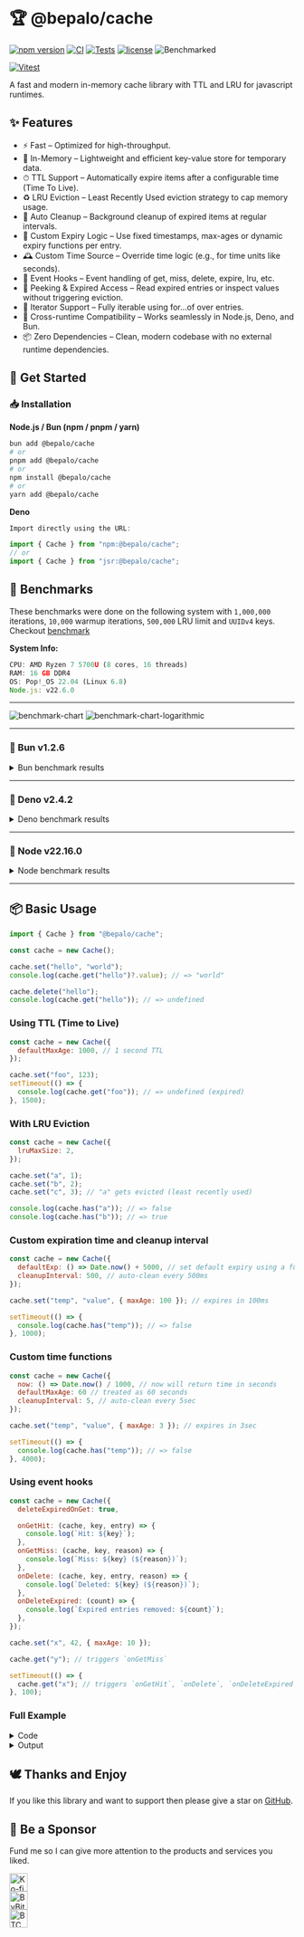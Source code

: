 # 🏆 @bepalo/cache

[![npm version](https://img.shields.io/npm/v/@bepalo/cache.svg)](https://www.npmjs.com/package/@bepalo/cache)
[![CI](https://github.com/bepalo/cache/actions/workflows/ci.yaml/badge.svg)](https://github.com/bepalo/cache/actions)
[![Tests](https://img.shields.io/github/actions/workflow/status/bepalo/cache/ci.yaml?label=tests&style=flat-square)](https://github.com/bepalo/cache/actions/workflows/ci.yaml.yml)
[![license](https://img.shields.io/npm/l/@bepalo/cache.svg)](LICENSE)
![Benchmarked](https://img.shields.io/badge/benchmarked-yes-green)

[![Vitest](https://img.shields.io/badge/vitest-6E9F18?style=for-the-badge&logo=vitest&logoColor=white)](test-result.md)

A fast and modern in-memory cache library with TTL and LRU for javascript runtimes.

## ✨ Features

- ⚡ Fast – Optimized for high-throughput.
- 🧠 In-Memory – Lightweight and efficient key-value store for temporary data.
- ⏱ TTL Support – Automatically expire items after a configurable time (Time To Live).
- ♻️ LRU Eviction – Least Recently Used eviction strategy to cap memory usage.
- 🧹 Auto Cleanup – Background cleanup of expired items at regular intervals.
- 🧩 Custom Expiry Logic – Use fixed timestamps, max-ages or dynamic expiry functions per entry.
- 🕰 Custom Time Source – Override time logic (e.g., for time units like seconds).
- 🔌 Event Hooks – Event handling of get, miss, delete, expire, lru, etc.
- 👀 Peeking & Expired Access – Read expired entries or inspect values without triggering eviction.
- 🔁 Iterator Support – Fully iterable using for...of over entries.
- 🧪 Cross-runtime Compatibility – Works seamlessly in Node.js, Deno, and Bun.
- 📦 Zero Dependencies – Clean, modern codebase with no external runtime dependencies.

## 🚀 Get Started

### 📥 Installation

**Node.js / Bun (npm / pnpm / yarn)**

```sh
bun add @bepalo/cache
# or
pnpm add @bepalo/cache
# or
npm install @bepalo/cache
# or
yarn add @bepalo/cache
```

**Deno**

```ts
Import directly using the URL:

import { Cache } from "npm:@bepalo/cache";
// or
import { Cache } from "jsr:@bepalo/cache";
```

## 📢 Benchmarks

These benchmarks were done on the following system with `1,000,000` iterations,
`10,000` warmup iterations, `500,000` LRU limit and `UUIDv4` keys. Checkout [benchmark](bench/benchmark.js)

**System Info:**

```js
CPU: AMD Ryzen 7 5700U (8 cores, 16 threads)
RAM: 16 GB DDR4
OS: Pop!_OS 22.04 (Linux 6.8)
Node.js: v22.6.0
```

---

![benchmark-chart](assets/bench-charts.png)
![benchmark-chart-logarithmic](assets/bench-charts-log.png)

---

### 🥇 Bun v1.2.6

<details>
<summary>Bun benchmark results</summary>

**Benchmarking @bepalo/cache (N=`1,000,000` LRU-Limit=`500,000` K=`UUIDv4`)**

| Operation                 | ns/operation | operations/s |
| ------------------------- | -----------: | -----------: |
| cache.get: hit            |      116.564 |    8,578,950 |
| cache.get: miss           |       94.295 |   10,605,059 |
| cache.get: miss, empty    |       18.543 |   53,929,990 |
| cache.set: new            |      486.156 |    2,056,952 |
| cache.set: override       |      498.203 |    2,007,212 |
| cache.update:             |      331.407 |    3,017,433 |
| cache.deleteExpired: all  |      649.958 |    1,538,560 |
| cache.deleteExpired: none |      228.615 |    4,374,163 |

**Comparing with native Map**

| Operation            | ns/operation | operations/s |
| -------------------- | ------------ | ------------ |
| Map.get: hit         | 9.427        | 106,073,598  |
| Map.get: miss        | 7.259        | 137,769,231  |
| Map.get: miss, empty | 7.935        | 126,018,988  |
| Map.set:             | 279.194      | 3,581,743    |
| Map.set: update      | 173.293      | 5,770,580    |
| Map.delete: all      | 191.224      | 5,229,465    |
| Map.delete: none     | 11.472       | 87,171,224   |

</details>

---

### 🥈 Deno v2.4.2

<details>

<summary>Deno benchmark results</summary>

**Benchmarking @bepalo/cache (N=`1,000,000` LRU-Limit=`500,000` K=`UUIDv4`)**

| Operation                 | ns/operation | operations/s |
| ------------------------- | -----------: | -----------: |
| cache.get: hit            |      131.629 |    7,597,089 |
| cache.get: miss           |      178.165 |    5,612,785 |
| cache.get: miss, empty    |       10.161 |   98,418,223 |
| cache.set: new            |      482.446 |    2,072,770 |
| cache.set: override       |      641.308 |    1,559,313 |
| cache.update:             |      311.356 |    3,211,761 |
| cache.deleteExpired: all  |      588.244 |    1,699,973 |
| cache.deleteExpired: none |       77.864 |   12,842,870 |

**Comparing with native Map**

| Operation            | ns/operation | operations/s |
| -------------------- | ------------ | ------------ |
| Map.get: hit         | 8.294        | 120,570,922  |
| Map.get: miss        | 9.033        | 110,710,977  |
| Map.get: miss, empty | 5.933        | 168,554,446  |
| Map.set:             | 312.715      | 3,197,799    |
| Map.set: update      | 179.718      | 5,564,266    |
| Map.delete: all      | 218.321      | 4,580,405    |
| Map.delete: none     | 10.184       | 98,192,050   |

</details>

---

### 🥉 Node v22.16.0

<details>
<summary>Node benchmark results</summary>

**Benchmarking @bepalo/cache (N=`1,000,000` LRU-Limit=`500,000` K=`UUIDv4`)**

| Operation                 | ns/operation | operations/s |
| ------------------------- | -----------: | -----------: |
| cache.get: hit            |      245.625 |    4,071,248 |
| cache.get: miss           |      234.214 |    4,269,607 |
| cache.get: miss, empty    |       29.907 |   33,436,985 |
| cache.set: new            |      854.164 |    1,170,734 |
| cache.set: override       |    1,138.106 |      878,652 |
| cache.update:             |      523.995 |    1,908,415 |
| cache.deleteExpired: all  |      788.144 |    1,268,803 |
| cache.deleteExpired: none |      163.846 |    6,103,304 |

**Comparing with native Map**

| Operation            | ns/operation | operations/s |
| -------------------- | ------------ | ------------ |
| Map.get: hit         | 191.249      | 5,228,772    |
| Map.get: miss        | 187.621      | 5,329,892    |
| Map.get: miss, empty | 9.039        | 110,635,966  |
| Map.set:             | 291.251      | 3,433,466    |
| Map.set: update      | 239.813      | 4,169,920    |
| Map.delete: all      | 383.207      | 2,609,554    |
| Map.delete: none     | 9.990        | 100,100,731  |

</details>

---

## 📦 Basic Usage

```js
import { Cache } from "@bepalo/cache";

const cache = new Cache();

cache.set("hello", "world");
console.log(cache.get("hello")?.value); // => "world"

cache.delete("hello");
console.log(cache.get("hello")); // => undefined
```

### Using TTL (Time to Live)

```js
const cache = new Cache({
  defaultMaxAge: 1000, // 1 second TTL
});

cache.set("foo", 123);
setTimeout(() => {
  console.log(cache.get("foo")); // => undefined (expired)
}, 1500);
```

### With LRU Eviction

```js
const cache = new Cache({
  lruMaxSize: 2,
});

cache.set("a", 1);
cache.set("b", 2);
cache.set("c", 3); // "a" gets evicted (least recently used)

console.log(cache.has("a")); // => false
console.log(cache.has("b")); // => true
```

### Custom expiration time and cleanup interval

```js
const cache = new Cache({
  defaultExp: () => Date.now() + 5000, // set default expiry using a function
  cleanupInterval: 500, // auto-clean every 500ms
});

cache.set("temp", "value", { maxAge: 100 }); // expires in 100ms

setTimeout(() => {
  console.log(cache.has("temp")); // => false
}, 1000);
```

### Custom time functions

```js
const cache = new Cache({
  now: () => Date.now() / 1000, // now will return time in seconds
  defaultMaxAge: 60 // treated as 60 seconds
  cleanupInterval: 5, // auto-clean every 5sec
});

cache.set("temp", "value", { maxAge: 3 }); // expires in 3sec

setTimeout(() => {
  console.log(cache.has("temp")); // => false
}, 4000);
```

### Using event hooks

```js
const cache = new Cache({
  deleteExpiredOnGet: true,

  onGetHit: (cache, key, entry) => {
    console.log(`Hit: ${key}`);
  },
  onGetMiss: (cache, key, reason) => {
    console.log(`Miss: ${key} (${reason})`);
  },
  onDelete: (cache, key, entry, reason) => {
    console.log(`Deleted: ${key} (${reason})`);
  },
  onDeleteExpired: (count) => {
    console.log(`Expired entries removed: ${count}`);
  },
});

cache.set("x", 42, { maxAge: 10 });

cache.get("y"); // triggers `onGetMiss`

setTimeout(() => {
  cache.get("x"); // triggers `onGetHit`, `onDelete`, `onDeleteExpired`
}, 100);
```

### Full Example

<details>
<summary>Code</summary>

```ts
import { Cache } from ".";

const timestampRef = performance.now();
const timestamp = () => `${(performance.now() - timestampRef).toFixed()}ms: `;
const log = console.log;

const cache = new Cache<string, string>({
  // now: () => Date.now(),
  // defaultExp: () => Date.now() + 5000,
  defaultMaxAge: 5000,
  // cleanupInterval: 5000,
  // expiryBucketSize: 5000,
  lruMaxSize: 3,
  // getExpired: true,
  // deleteExpiredOnGet: true,
  onGetHit: async (cache, key, entry) => log(timestamp(), "cache-hit", key),
  onGetMiss: async (cache, key, reason) => log(timestamp(), reason, key),
  onDelete: async (cache, key, entry, reason) => log(timestamp(), "Evict", reason, key),
  onDeleteExpired: async (count) => count > 0 && log(timestamp(), `Expired ${count} entries.`),
});

cache.set("item-1", "'sample entry 1'");
cache.set("item-2", "'sample entry 2'", { exp: Date.now() + 2000 });
cache.set("item-3", "'sample entry 3'", { maxAge: 3000 });
cache.set("item-4", "'sample entry 4'", { maxAge: 2500 });

setTimeout(() => log(timestamp(), "1 get", cache.get("item-4")?.value), 1000);
setTimeout(() => log(timestamp(), "2 get", cache.get("item-4", { expired: true })?.value), 2000);
setTimeout(() => log(timestamp(), "3 peek", cache.peek("item-4")?.value), 3000);
setTimeout(() => log(timestamp(), "4 peek", cache.peek("item-4", { expired: true })?.value), 3000);
setTimeout(
  () => log(timestamp(), "5 get", cache.get("item-4", { deleteExpired: true })?.value),
  3000,
);
setTimeout(() => log(timestamp(), "6 get", cache.get("item-4", { expired: true })?.value), 4000);

for (const [key, entry] of cache) {
  log(timestamp(), key, entry);
}
```

</details>

<details>
<summary>Output</summary>

```sh
1ms:  Evict LRU item-1
3ms:  item-2 {
  value: "'sample entry 2'",
  exp: 1752603303022,
}
4ms:  item-3 {
  value: "'sample entry 3'",
  exp: 1752603304022,
}
4ms:  item-4 {
  value: "'sample entry 4'",
  exp: 1752603303522,
}
1003ms:  cache-hit item-4
1003ms:  1 get 'sample entry 4'
2003ms:  cache-hit item-4
2003ms:  2 get 'sample entry 4'
3003ms:  3 peek undefined
3003ms:  4 peek 'sample entry 4'
3004ms:  cache-hit item-4
3004ms:  Evict deleted item-4
3003ms:  5 get undefined
4003ms:  missing item-4
4003ms:  6 get undefined
```

</details>

## 🕊️ Thanks and Enjoy

If you like this library and want to support then please give a star on [GitHub](https://github.com/bepalo/cache).

## 💖 Be a Sponsor

Fund me so I can give more attention to the products and services you liked.

<p align="left">
  <a href="https://ko-fi.com/natieshzed" target="_blank">
    <img height="32" src="https://img.shields.io/badge/Ko--fi-donate-orange?style=for-the-badge&logo=ko-fi&logoColor=white" alt="Ko-fi Badge"> 
  </a>
  <br/> 
  <a href="https://bybit.com" target="_blank"> 
    <img height="32" src="https://img.shields.io/badge/ByBit-UID%3A%20225636163-blueviolet?style=for-the-badge&logo=bitcoin&logoColor=white" alt="ByBit UID"> 
  </a> 
  <br/>
  <a href="https://www.blockchain.com/btc/address/16wLsJMVC9znDrFQCYFhVfpHwLofx8foqS" target="_blank"> 
    <img height="32" src="https://img.shields.io/badge/BTC-16wLsJMVC9znDrFQCYFhVfpHwLofx8foqS-orange?style=for-the-badge&logo=bitcoin&logoColor=white" alt="BTC Wallet"> 
  </a> 
</p>

